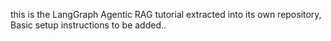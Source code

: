 this is the LangGraph Agentic RAG tutorial extracted into its own repository, Basic setup instructions to be added..
